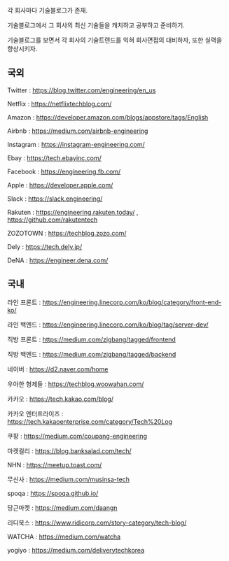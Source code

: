 각 회사마다 기술블로그가 존재. 

기술블로그에서 그 회사의 최신 기술들을 캐치하고 공부하고 준비하기.

기술블로그를 보면서 각 회사의 기술트렌드를 익혀 회사면접의 대비하자, 또한 실력을 향상시키자.

## 국외

Twitter : https://blog.twitter.com/engineering/en_us

Netflix : https://netflixtechblog.com/

Amazon : https://developer.amazon.com/blogs/appstore/tags/English

Airbnb : https://medium.com/airbnb-engineering

Instagram : https://instagram-engineering.com/

Ebay : https://tech.ebayinc.com/

Facebook : https://engineering.fb.com/

Apple : https://developer.apple.com/

Slack : https://slack.engineering/
 
Rakuten : https://engineering.rakuten.today/  , https://github.com/rakutentech

ZOZOTOWN : https://techblog.zozo.com/

Dely : https://tech.dely.jp/

DeNA : https://engineer.dena.com/


## 국내

라인 프론트 : https://engineering.linecorp.com/ko/blog/category/front-end-ko/

라인 백엔드 : https://engineering.linecorp.com/ko/blog/tag/server-dev/

직방 프론트 : https://medium.com/zigbang/tagged/frontend

직방 백엔드 : https://medium.com/zigbang/tagged/backend

네이버 : https://d2.naver.com/home

우아한 형제들 : https://techblog.woowahan.com/

카카오 : https://tech.kakao.com/blog/

카카오 엔터프라이즈 : https://tech.kakaoenterprise.com/category/Tech%20Log

쿠팡  : https://medium.com/coupang-engineering

마켓컬리 : https://blog.banksalad.com/tech/

NHN : https://meetup.toast.com/

무신사 : https://medium.com/musinsa-tech

spoqa : https://spoqa.github.io/

당근마켓 : https://medium.com/daangn

리디북스 : https://www.ridicorp.com/story-category/tech-blog/ 

WATCHA : https://medium.com/watcha

yogiyo : https://medium.com/deliverytechkorea
